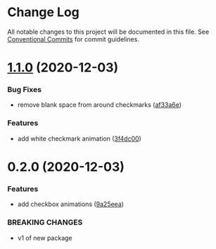 # Change Log

All notable changes to this project will be documented in this file.
See [Conventional Commits](https://conventionalcommits.org) for commit guidelines.

# [1.1.0](https://github.com/datacamp/design-system/compare/@datacamp/waffles-animations@0.2.0...@datacamp/waffles-animations@1.1.0) (2020-12-03)


### Bug Fixes

* remove blank space from around checkmarks ([af33a6e](https://github.com/datacamp/design-system/commit/af33a6e))


### Features

* add white checkmark animation ([3f4dc00](https://github.com/datacamp/design-system/commit/3f4dc00))





# 0.2.0 (2020-12-03)


### Features

* add checkbox animations ([9a25eea](https://github.com/datacamp/design-system/commit/9a25eea))


### BREAKING CHANGES

* v1 of new package
